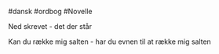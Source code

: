 #dansk #ordbog #Novelle 

Ned skrevet - det der står

Kan du række mig salten - har du evnen til at række mig salten